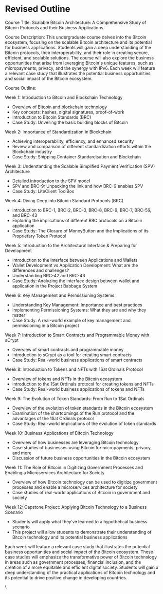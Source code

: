 # Revised Outline

Course Title: Scalable Bitcoin Architecture: A Comprehensive Study of Bitcoin Protocols and their Business Applications

Course Description: This undergraduate course delves into the Bitcoin ecosystem, focusing on the scalable Bitcoin architecture and its potential for business applications. Students will gain a deep understanding of the Bitcoin protocols, their interoperability, and their role in creating secure, efficient, and scalable solutions. The course will also explore the business opportunities that arise from leveraging Bitcoin's unique features, such as micropayments, privacy, and the synergy with IPv6. Each week will feature a relevant case study that illustrates the potential business opportunities and social impact of the Bitcoin ecosystem.

Course Outline:

Week 1: Introduction to Bitcoin and Blockchain Technology

* Overview of Bitcoin and blockchain technology
* Key concepts: hashes, digital signatures, proof-of-work
* Introduction to Bitcoin Standards (BRC)
* Case Study: Unveiling the basic building blocks of Bitcoin

Week 2: Importance of Standardization in Blockchain

* Achieving interoperability, efficiency, and enhanced security
* Review and comparison of different standardization efforts within the Blockchain industry
* Case Study: Shipping Container Standardisation and Blockchain

Week 3: Understanding the Scalable Simplified Payment Verification (SPV) Architecture

* Detailed introduction to the SPV model
* SPV and BRC-9: Unpacking the link and how BRC-9 enables SPV
* Case Study: LiteClient ToolBox

Week 4: Diving Deep into Bitcoin Standard Protocols (BRC)

* Introduction to BRC-1, BRC-2, BRC-3, BRC-8, BRC-9, BRC-7, BRC-56, and BRC-43
* Exploring the implications of different BRC protocols on a Bitcoin application
* Case Study: The Closure of MoneyButton and the Implications of its Proprietary Token Protocol

Week 5: Introduction to the Architectural Interface & Preparing for Development

* Introduction to the Interface between Applications and Wallets
* Wallet Development vs Application Development: What are the differences and challenges?
* Understanding BRC-42 and BRC-43
* Case Study: Analyzing the interface design between wallet and application in the Project Babbage System

Week 6: Key Management and Permissioning Systems

* Understanding Key Management: Importance and best practices
* Implementing Permissioning Systems: What they are and why they matter
* Case Study: A real-world example of key management and permissioning in a Bitcoin project

Week 7: Introduction to Smart Contracts and Programmable Money with sCrypt

* Overview of smart contracts and programmable money
* Introduction to sCrypt as a tool for creating smart contracts
* Case Study: Real-world business applications of smart contracts

Week 8: Introduction to Tokens and NFTs with 1Sat Ordinals Protocol

* Overview of tokens and NFTs in the Bitcoin ecosystem
* Introduction to the 1Sat Ordinals protocol for creating tokens and NFTs
* Case Study: Real-world business applications of tokens and NFTs

Week 9: The Evolution of Token Standards: From Run to 1Sat Ordinals

* Overview of the evolution of token standards in the Bitcoin ecosystem
* Examination of the shortcomings of the Run protocol and the advantages of the 1Sat Ordinals protocol
* Case Study: Real-world implications of the evolution of token standards

Week 10: Business Applications of Bitcoin Technology

* Overview of how businesses are leveraging Bitcoin technology
* Case studies of businesses using Bitcoin for micropayments, privacy, and more
* Discussion of future business opportunities in the Bitcoin ecosystem

Week 11: The Role of Bitcoin in Digitizing Government Processes and Enabling a Microservices Architecture for Society

* Overview of how Bitcoin technology can be used to digitize government processes and enable a microservices architecture for society
* Case studies of real-world applications of Bitcoin in government and society

Week 12: Capstone Project: Applying Bitcoin Technology to a Business Scenario

* Students will apply what they've learned to a hypothetical business scenario
* This project will allow students to demonstrate their understanding of Bitcoin technology and its potential business applications

Each week will feature a relevant case study that illustrates the potential business opportunities and social impact of the Bitcoin ecosystem. These case studies will emphasize the transformative power of Bitcoin technology in areas such as government processes, financial inclusion, and the creation of a more equitable and efficient digital society. Students will gain a deep understanding of the practical applications of Bitcoin technology and its potential to drive positive change in developing countries.

\
